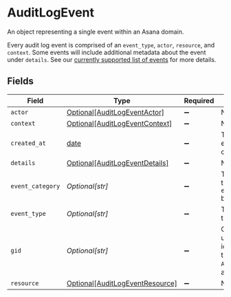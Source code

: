 # AuditLogEvent

An object representing a single event within an Asana domain.

Every audit log event is comprised of an `event_type`, `actor`, `resource`, and `context`. Some events will include additional metadata about the event under `details`. See our [currently supported list of events](/docs/supported-auditlogevents) for more details.


## Fields

| Field                                                                           | Type                                                                            | Required                                                                        | Description                                                                     | Example                                                                         |
| ------------------------------------------------------------------------------- | ------------------------------------------------------------------------------- | ------------------------------------------------------------------------------- | ------------------------------------------------------------------------------- | ------------------------------------------------------------------------------- |
| `actor`                                                                         | [Optional[AuditLogEventActor]](../../models/shared/auditlogeventactor.md)       | :heavy_minus_sign:                                                              | N/A                                                                             |                                                                                 |
| `context`                                                                       | [Optional[AuditLogEventContext]](../../models/shared/auditlogeventcontext.md)   | :heavy_minus_sign:                                                              | N/A                                                                             |                                                                                 |
| `created_at`                                                                    | [date](https://docs.python.org/3/library/datetime.html#date-objects)            | :heavy_minus_sign:                                                              | The time the event was created.                                                 | 2021-01-01T00:00:00.000Z                                                        |
| `details`                                                                       | [Optional[AuditLogEventDetails]](../../models/shared/auditlogeventdetails.md)   | :heavy_minus_sign:                                                              | N/A                                                                             |                                                                                 |
| `event_category`                                                                | *Optional[str]*                                                                 | :heavy_minus_sign:                                                              | The category that this `event_type` belongs to.                                 | deletion                                                                        |
| `event_type`                                                                    | *Optional[str]*                                                                 | :heavy_minus_sign:                                                              | The type of the event.                                                          | task_deleted                                                                    |
| `gid`                                                                           | *Optional[str]*                                                                 | :heavy_minus_sign:                                                              | Globally unique identifier of the `AuditLogEvent`, as a string.                 | 12345                                                                           |
| `resource`                                                                      | [Optional[AuditLogEventResource]](../../models/shared/auditlogeventresource.md) | :heavy_minus_sign:                                                              | N/A                                                                             |                                                                                 |
